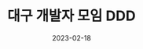 ---
title: 대구 개발자 모임 DDD
date: 2023-02-18
link: https://festa.io/events/3100
description: >-
  대구 개발자 모임(DDD; Daegu Developer Day)에 참여하여 개발에 필요한 지식과 경험을 공유합니다.
---